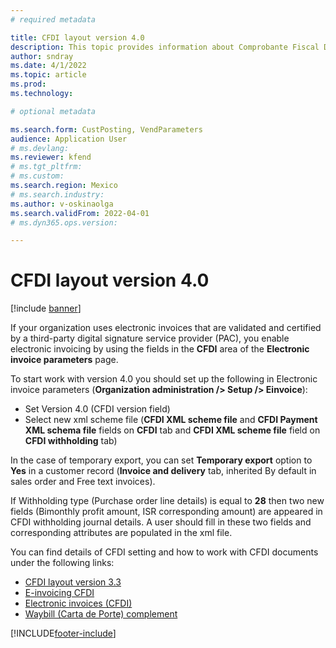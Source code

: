 ```yaml
---
# required metadata

title: CFDI layout version 4.0
description: This topic provides information about Comprobante Fiscal Digital por Internet (CFDI) layout version 4.0 for Mexico.
author: sndray
ms.date: 4/1/2022
ms.topic: article
ms.prod: 
ms.technology: 

# optional metadata

ms.search.form: CustPosting, VendParameters
audience: Application User
# ms.devlang: 
ms.reviewer: kfend
# ms.tgt_pltfrm: 
# ms.custom: 
ms.search.region: Mexico
# ms.search.industry: 
ms.author: v-oskinaolga
ms.search.validFrom: 2022-04-01
# ms.dyn365.ops.version: 

---
```


# CFDI layout version 4.0

[!include [banner](../includes/banner.md)]

If your organization uses electronic invoices that are validated and certified by a third-party digital signature service provider (PAC), you enable electronic invoicing
by using the fields in the **CFDI** area of the **Electronic invoice parameters** page.

To start work with version 4.0 you should set up the following in Electronic invoice parameters (**Organization administration /> Setup /> Einvoice**):

-	Set Version 4.0 (CFDI version field)
-	Select new xml scheme file (**CFDI XML scheme file** and **CFDI Payment XML schema file** fields on **CFDI** tab and **CFDI XML scheme file** field on **CFDI withholding** tab)

In the case of temporary export, you can set **Temporary export** option to **Yes** in a customer record (**Invoice and delivery** tab, inherited By default in sales order and Free text invoices).

If Withholding type (Purchase order line details) is equal to **28** then two new fields (Bimonthly profit amount, ISR corresponding amount) are appeared in CFDI withholding journal details. A user should fill in these two fields and corresponding attributes are populated in the xml file.

You can find details of CFDI setting and how to work with CFDI documents under the following links:

-	[CFDI layout version 3.3](https://docs.microsoft.com/en-us/dynamics365/finance/localizations/latam-mex-cfdi-3-3)
-	[E-invoicing CFDI](https://docs.microsoft.com/en-us/dynamics365/finance/localizations/tasks/mx-00010-e-invoicing-cfdi)
-	[Electronic invoices (CFDI)](https://docs.microsoft.com/en-us/dynamics365/finance/localizations/latam-mex-cfdi-electronic-invoices)
-	[Waybill (Carta de Porte) complement](https://docs.microsoft.com/en-us/dynamics365/finance/localizations/latam-mex-carta-de-porte)

[!INCLUDE[footer-include](../../includes/footer-banner.md)]
